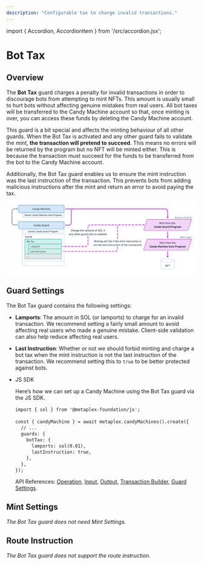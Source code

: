 ```yaml
---
description: "Configurable tax to charge invalid transactions."
---
```


import { Accordion, AccordionItem } from '/src/accordion.jsx';

# Bot Tax

## Overview

The **Bot Tax** guard charges a penalty for invalid transactions in order to discourage bots from attempting to mint NFTs. This amount is usually small to hurt bots without affecting genuine mistakes from real users. All bot taxes will be transferred to the Candy Machine account so that, once minting is over, you can access these funds by deleting the Candy Machine account.

This guard is a bit special and affects the minting behaviour of all other guards. When the Bot Tax is activated and any other guard fails to validate the mint, **the transaction will pretend to succeed**. This means no errors will be returned by the program but no NFT will be minted either. This is because the transaction must succeed for the funds to be transferred from the bot to the Candy Machine account.

Additionally, the Bot Tax guard enables us to ensure the mint instruction was the last instruction of the transaction. This prevents bots from adding malicious instructions after the mint and return an error to avoid paying the tax.

![CandyMachinesV3-GuardsBotTax.png](/assets/candy-machine-v3/CandyMachinesV3-GuardsBotTax.png#radius)

## Guard Settings

The Bot Tax guard contains the following settings:

- **Lamports**: The amount in SOL (or lamports) to charge for an invalid transaction. We recommend setting a fairly small amount to avoid affecting real users who made a genuine mistake. Client-side validation can also help reduce affecting real users.
- **Last Instruction**: Whether or not we should forbid minting and charge a bot tax when the mint instruction is not the last instruction of the transaction. We recommend setting this to `true` to be better protected against bots.

- JS SDK
    
    Here’s how we can set up a Candy Machine using the Bot Tax guard via the JS SDK.
    
    ```tsx
    import { sol } from '@metaplex-foundation/js';
    
    const { candyMachine } = await metaplex.candyMachines().create({
      // ...
      guards: {
        botTax: {
          lamports: sol(0.01),
          lastInstruction: true,
        },
      },
    });
    ```
    
    API References: [Operation](https://metaplex-foundation.github.io/js/classes/js.CandyMachineClient.html#create), [Input](https://metaplex-foundation.github.io/js/types/js.CreateCandyMachineInput.html), [Output](https://metaplex-foundation.github.io/js/types/js.CreateCandyMachineOutput.html), [Transaction Builder](https://metaplex-foundation.github.io/js/classes/js.CandyMachineBuildersClient.html#create), [Guard Settings](https://metaplex-foundation.github.io/js/types/js.BotTaxGuardSettings.html).
    

## Mint Settings

*The Bot Tax guard does not need Mint Settings.*

## Route Instruction

*The Bot Tax guard does not support the route instruction.*

